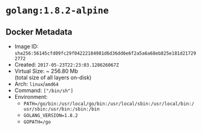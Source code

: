# `golang:1.8.2-alpine`

## Docker Metadata

- Image ID: `sha256:56145cfd09fc29f04222184981d6d36dd6e6f2a5a6a68eb825e181d217292772`
- Created: `2017-05-23T22:23:03.128626067Z`
- Virtual Size: ~ 256.80 Mb  
  (total size of all layers on-disk)
- Arch: `linux`/`amd64`
- Command: `["/bin/sh"]`
- Environment:
  - `PATH=/go/bin:/usr/local/go/bin:/usr/local/sbin:/usr/local/bin:/usr/sbin:/usr/bin:/sbin:/bin`
  - `GOLANG_VERSION=1.8.2`
  - `GOPATH=/go`
